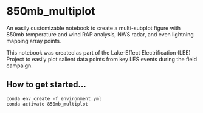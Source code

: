 # 850mb_multiplot
An easily customizable notebook to create a multi-subplot figure with 850mb temperature and wind RAP analysis, NWS radar, and even lightning mapping array points.

This notebook was created as part of the Lake-Effect Electrification (LEE) Project to easily plot salient data points from key LES events during the field campaign.

## How to get started...
```
conda env create -f environment.yml
conda activate 850mb_multiplot
```
